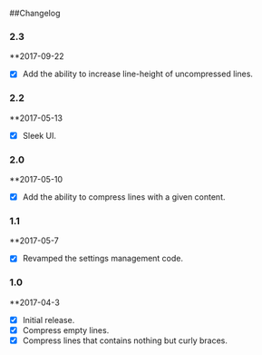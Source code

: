 
##Changelog

### 2.3

**2017-09-22

- [x] Add the ability to increase line-height of uncompressed lines.

### 2.2

**2017-05-13

- [x] Sleek UI.

### 2.0

**2017-05-10

- [x] Add the ability to compress lines with a given content.

### 1.1

**2017-05-7

- [x] Revamped the settings management code.

### 1.0

**2017-04-3

- [x] Initial release.
- [x] Compress empty lines.
- [x] Compress lines that contains nothing but curly braces.